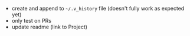 - create and append to `~/.v_history` file (doesn't fully work as expected yet)
- only test on PRs
- update readme (link to Project)
